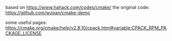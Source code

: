
based on https://www.hahack.com/codes/cmake/
the original code: https://github.com/wzpan/cmake-demo

some useful pages:
https://cmake.org/cmake/help/v2.8.10/cpack.html#variable:CPACK_RPM_PACKAGE_LICENSE



